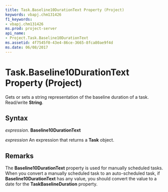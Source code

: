 ```yaml
---
title: Task.Baseline10DurationText Property (Project)
keywords: vbapj.chm131426
f1_keywords:
- vbapj.chm131426
ms.prod: project-server
api_name:
- Project.Task.Baseline10DurationText
ms.assetid: 4f7545f0-43e4-86ce-3665-8fca80ae9f4d
ms.date: 06/08/2017
---
```



# Task.Baseline10DurationText Property (Project)

Gets or sets a string representation of the baseline duration of a task. Read/write  **String**.


## Syntax

 _expression_. **Baseline10DurationText**

 _expression_ An expression that returns a **Task** object.


## Remarks

The  **Baseline10DurationText** property is used for manually scheduled tasks. When you convert a manually scheduled task to an auto-scheduled task, if **Baseline10DurationText** has any value, you should convert the value to a date for the **TaskBaselineDuration** property.


